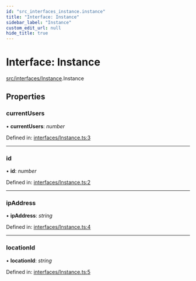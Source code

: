 ```yaml
---
id: "src_interfaces_instance.instance"
title: "Interface: Instance"
sidebar_label: "Instance"
custom_edit_url: null
hide_title: true
---
```


# Interface: Instance

[src/interfaces/Instance](../modules/src_interfaces_instance.md).Instance

## Properties

### currentUsers

• **currentUsers**: *number*

Defined in: [interfaces/Instance.ts:3](https://github.com/xr3ngine/xr3ngine/blob/2d83606b6/packages/common/src/interfaces/Instance.ts#L3)

___

### id

• **id**: *number*

Defined in: [interfaces/Instance.ts:2](https://github.com/xr3ngine/xr3ngine/blob/2d83606b6/packages/common/src/interfaces/Instance.ts#L2)

___

### ipAddress

• **ipAddress**: *string*

Defined in: [interfaces/Instance.ts:4](https://github.com/xr3ngine/xr3ngine/blob/2d83606b6/packages/common/src/interfaces/Instance.ts#L4)

___

### locationId

• **locationId**: *string*

Defined in: [interfaces/Instance.ts:5](https://github.com/xr3ngine/xr3ngine/blob/2d83606b6/packages/common/src/interfaces/Instance.ts#L5)
